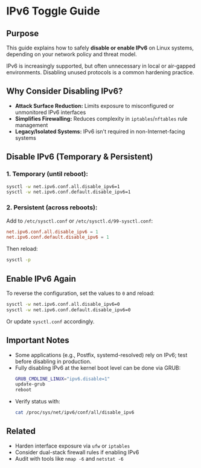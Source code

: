 # IPv6 Toggle Guide

## Purpose
This guide explains how to safely **disable or enable IPv6** on Linux systems, depending on your network policy and threat model.

IPv6 is increasingly supported, but often unnecessary in local or air-gapped environments. Disabling unused protocols is a common hardening practice.

## Why Consider Disabling IPv6?
- **Attack Surface Reduction:** Limits exposure to misconfigured or unmonitored IPv6 interfaces
- **Simplifies Firewalling:** Reduces complexity in `iptables`/`nftables` rule management
- **Legacy/Isolated Systems:** IPv6 isn't required in non-Internet-facing systems

## Disable IPv6 (Temporary & Persistent)

### 1. Temporary (until reboot):
```bash
sysctl -w net.ipv6.conf.all.disable_ipv6=1
sysctl -w net.ipv6.conf.default.disable_ipv6=1
```

### 2. Persistent (across reboots):
Add to `/etc/sysctl.conf` or `/etc/sysctl.d/99-sysctl.conf`:
```conf
net.ipv6.conf.all.disable_ipv6 = 1
net.ipv6.conf.default.disable_ipv6 = 1
```
Then reload:
```bash
sysctl -p
```

## Enable IPv6 Again
To reverse the configuration, set the values to `0` and reload:
```bash
sysctl -w net.ipv6.conf.all.disable_ipv6=0
sysctl -w net.ipv6.conf.default.disable_ipv6=0
```
Or update `sysctl.conf` accordingly.

## Important Notes
- Some applications (e.g., Postfix, systemd-resolved) rely on IPv6; test before disabling in production.
- Fully disabling IPv6 at the kernel boot level can be done via GRUB:
  ```bash
  GRUB_CMDLINE_LINUX="ipv6.disable=1"
  update-grub
  reboot
  ```
- Verify status with:
  ```bash
  cat /proc/sys/net/ipv6/conf/all/disable_ipv6
  ```

## Related
- Harden interface exposure via `ufw` or `iptables`
- Consider dual-stack firewall rules if enabling IPv6
- Audit with tools like `nmap -6` and `netstat -6`

